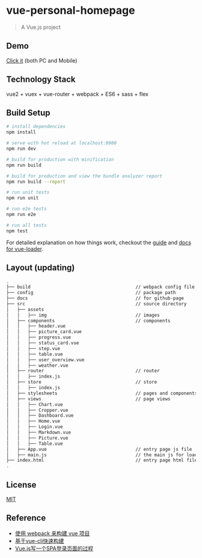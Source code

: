 # vue-personal-homepage

> A Vue.js project

## Demo
[Click it](https://leecason.github.io/vue-personal-homepage/) (both PC and Mobile)

## Technology Stack

vue2 + vuex + vue-router + webpack + ES6 + sass + flex

## Build Setup

``` bash
# install dependencies
npm install

# serve with hot reload at localhost:8080
npm run dev

# build for production with minification
npm run build

# build for production and view the bundle analyzer report
npm run build --report

# run unit tests
npm run unit

# run e2e tests
npm run e2e

# run all tests
npm test
```

For detailed explanation on how things work, checkout the [guide](http://vuejs-templates.github.io/webpack/) and [docs for vue-loader](http://vuejs.github.io/vue-loader).

## Layout (updating)

``` bash
.
├── build                                       // webpack config file
├── config                                      // package path
├── docs                                        // for github-page
├── src                                         // source directory
│   ├── assets
│   │   ├── img                                 // images
│   ├── components                              // components
│   │   ├── header.vue
│   │   ├── picture_card.vue
│   │   ├── progress.vue
│   │   ├── status_card.vue
│   │   ├── step.vue
│   │   ├── table.vue
│   │   ├── user_overview.vue
│   │   ├── weather.vue
│   ├── router                                  // router
│   │   ├── index.js
│   ├── store                                   // store
│   │   ├── index.js
│   ├── stylesheets                             // pages and components stylesheets
│   ├── views                                   // page views
│   │   ├── Chart.vue
│   │   ├── Cropper.vue
│   │   ├── Dashboard.vue
│   │   ├── Home.vue
│   │   ├── Login.vue
│   │   ├── Markdown.vue
│   │   ├── Picture.vue
│   │   ├── Table.vue
│   ├── App.vue                                 // entry page js file
│   ├── main.js                                 // the main js for loading components
├── index.html                                  // entry page html file
.
```

## License

[MIT](https://github.com/Leecason/vue-personal-homepage/blob/master/LICENSE)

## Reference
  - [使用 webpack 来构建 vue 项目](http://hanekaoru.com/%E4%BD%BF%E7%94%A8-webpack-%E6%9D%A5%E6%9E%84%E5%BB%BA-vue-%E9%A1%B9%E7%9B%AE/)
  - [基于vue-cli快速构建](https://www.jianshu.com/p/2769efeaa10a)
  - [Vue.js写一个SPA登录页面的过程](https://www.jianshu.com/p/eff145fb815b)
